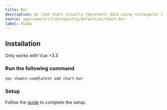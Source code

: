 ```yaml
---
title: Bar
description: An line chart visually represents data using rectangular bars of varying lengths to compare quantities across different categories or groups.
source: apps/www/src/lib/registry/default/ui/chart-bar
label: Alpha
---
```


<ComponentPreview name="BarChartDemo"  />

## Installation

<Callout>
  Only works with Vue >3.3
</Callout>

<Steps>

### Run the following command

```bash
npx shadcn-vue@latest add chart-bar
```

### Setup

Follow the [guide](/docs/charts/guide.html#installation) to complete the setup.

</Steps>
